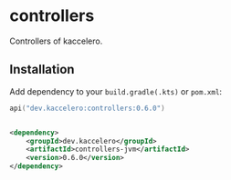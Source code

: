 # controllers

Controllers of kaccelero.

## Installation

Add dependency to your `build.gradle(.kts)` or `pom.xml`:

```kotlin
api("dev.kaccelero:controllers:0.6.0")
```

```xml

<dependency>
    <groupId>dev.kaccelero</groupId>
    <artifactId>controllers-jvm</artifactId>
    <version>0.6.0</version>
</dependency>
```
